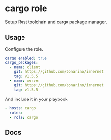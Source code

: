 # cargo role

Setup Rust toolchain and cargo package manager.

## Usage

Configure the role.

```yml
cargo_enabled: true
cargo_packages:
  - name: client
    git: https://github.com/tonarino/innernet
    tag: v1.5.5
  - name: server
    git: https://github.com/tonarino/innernet
    tag: v1.5.5
```

And include it in your playbook.

```yml
- hosts: cargo
  roles:
  - role: cargo
```

## Docs

